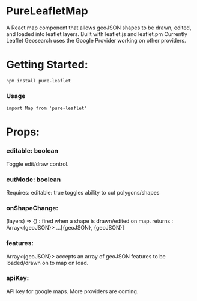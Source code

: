 # PureLeafletMap
A React map component that allows geoJSON shapes to be drawn, edited, and loaded into leaflet layers. Built with leaflet.js and leaflet.pm
Currently Leaflet Geosearch uses the Google Provider working on other providers.

# Getting Started: 
 `npm install pure-leaflet`

### Usage

``` import Map from 'pure-leaflet' ```

# Props:

### editable: boolean
Toggle edit/draw control.

### cutMode: boolean 
Requires: editable: true
toggles ability to cut polygons/shapes

### onShapeChange: 
(layers) => {} : fired when a shape is drawn/edited on map. returns : Array<{geoJSON}> ...[{geoJSON}, {geoJSON}]

### features: 
Array<{geoJSON}> accepts an array of geoJSON features to be loaded/drawn on to map on load.

### apiKey:
API key for google maps. More providers are coming.
